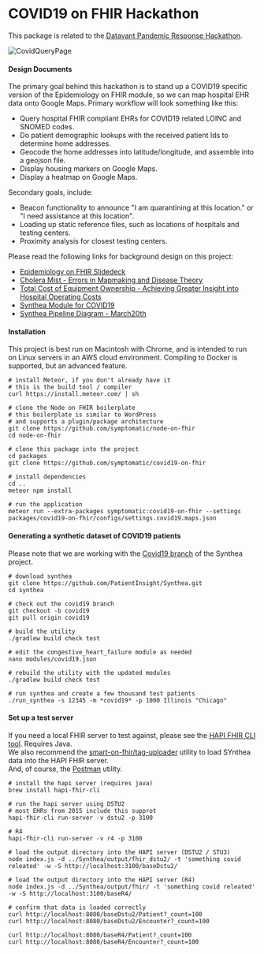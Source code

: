 # COVID19 on FHIR Hackathon  

This package is related to the [Datavant Pandemic Response Hackathon](https://datavant.com/pandemic-response-hackathon/).

![CovidQueryPage](https://raw.githubusercontent.com/symptomatic/covid19-hackathon/master/screenshots/CovidQueryPage.png)

#### Design Documents  
The primary goal behind this hackathon is to stand up a COVID19 specific version of the Epidemiology on FHIR module, so we can map hospital EHR data onto Google Maps.  Primary workflow will look something like this:

- Query hospital FHIR compliant EHRs for COVID19 related LOINC and SNOMED codes.  
- Do patient demographic lookups with the received patient Ids to determine home addresses.  
- Geocode the home addresses into latitude/longitude, and assemble into a geojson file.  
- Display housing markers on Google Maps.  
- Display a heatmap on Google Maps.  

Secondary goals, include:  

- Beacon functionality to announce "I am quarantining at this location." or "I need assistance at this location".  
- Loading up static reference files, such as locations of hospitals and testing centers.    
- Proximity analysis for closest testing centers.  

Please read the following links for background design on this project:  

- [Epidemiology on FHIR Slidedeck](https://docs.google.com/presentation/d/1pHMpB_VmkfPz0a7hRyxeDX8HG9NzZyQCK7oLxAGMPFk/edit?usp=sharing)  
- [Cholera Mist - Errors in Mapmaking and Disease Theory](https://drive.google.com/open?id=0BwZijsCqmA-GUndDQmRRbGZVMzQ)  
- [Total Cost of Equipment Ownership - Achieving Greater Insight into Hospital Operating Costs](https://drive.google.com/file/d/0Bwzh7AfT-dKnTVdBNnE2emdyZUU/view?usp=sharing)  
- [Synthea Module for COVID19](https://github.com/synthetichealth/synthea/issues/679)  
- [Synthea Pipeline Diagram - March20th](https://github.com/symptomatic/covid19-hackathon/blob/master/screenshots/Synthea-Pipeline-March20th.png)

#### Installation  
This project is best run on Macintosh with Chrome, and is intended to run on Linux servers in an AWS cloud environment.  Compiling to Docker is supported, but an advanced feature.

```
# install Meteor, if you don't already have it
# this is the build tool / compiler  
curl https://install.meteor.com/ | sh

# clone the Node on FHIR boilerplate
# this boilerplate is similar to WordPress
# and supports a plugin/package architecture
git clone https://github.com/symptomatic/node-on-fhir
cd node-on-fhir

# clone this package into the project
cd packages
git clone https://github.com/symptomatic/covid19-on-fhir

# install dependencies
cd ..
meteor npm install

# run the application  
meteor run --extra-packages symptomatic:covid19-on-fhir --settings packages/covid19-on-fhir/configs/settings.covid19.maps.json  
```



#### Generating a synthetic dataset of COVID19 patients   

Please note that we are working with the [Covid19 branch](https://github.com/synthetichealth/synthea/tree/covid19) of the Synthea project.   

```
# download synthea
git clone https://github.com/PatientInsight/Synthea.git
cd synthea

# check out the covid19 branch
git checkout -b covid19
git pull origin covid19

# build the utility
./gradlew build check test

# edit the congestive_heart_failure module as needed
nano modules/covid19.json

# rebuild the utility with the updated modules
./gradlew build check test

# run synthea and create a few thousand test patients
./run_synthea -s 12345 -m *covid19* -p 1000 Illinois "Chicago"  
```


#### Set up a test server  

If you need a local FHIR server to test against, please see the [HAPI FHIR CLI tool](https://hapifhir.io/hapi-fhir/docs/tools/hapi_fhir_cli.html).    Requires Java.  
We also recommend the [smart-on-fhir/tag-uploader](https://github.com/smart-on-fhir/tag-uploader) utility to load SYnthea data into the HAPI FHIR server.   
And, of course, the [Postman](https://www.postman.com/) utility.

```
# install the hapi server (requires java)
brew install hapi-fhir-cli

# run the hapi server using DSTU2 
# most EHRs from 2015 include this supprot
hapi-fhir-cli run-server -v dstu2 -p 3100

# R4
hapi-fhir-cli run-server -v r4 -p 3100

# load the output directory into the HAPI server (DSTU2 / STU3)
node index.js -d ../Synthea/output/fhir_dstu2/ -t 'something covid releated' -w -S http://localhost:3100/baseDstu2/

# load the output directory into the HAPI server (R4)
node index.js -d ../Synthea/output/fhir/ -t 'something covid releated' -w -S http://localhost:3100/baseR4/

# confirm that data is loaded correctly
curl http://localhost:8080/baseDstu2/Patient?_count=100
curl http://localhost:8080/baseDstu2/Encounter?_count=100

curl http://localhost:8080/baseR4/Patient?_count=100
curl http://localhost:8080/baseR4/Encounter?_count=100

```
